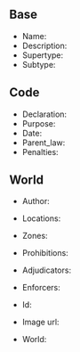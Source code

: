 ## Base
- <span class="text-field" data-tooltip="Text">Name</span>: 
- <span class="text-field" data-tooltip="Text">Description</span>: 
- <span class="text-field" data-tooltip="Text">Supertype</span>: 
- <span class="text-field" data-tooltip="Text">Subtype</span>: 

## Code
- <span class="text-field" data-tooltip="Text">Declaration</span>: 
- <span class="text-field" data-tooltip="Text">Purpose</span>: 
- <span class="number-field" data-tooltip="Number, max: 0">Date</span>: 
- <span class="link-field" data-tooltip="Single Law">Parent_law</span>: 
- <span class="multi-link-field" data-tooltip="Multi Construct">Penalties</span>: 

## World
- <span class="link-field" data-tooltip="Single Institution">Author</span>: 
- <span class="multi-link-field" data-tooltip="Multi Location">Locations</span>: 
- <span class="multi-link-field" data-tooltip="Multi Zone">Zones</span>: 
- <span class="multi-link-field" data-tooltip="Multi Construct">Prohibitions</span>: 
- <span class="multi-link-field" data-tooltip="Multi Title">Adjudicators</span>: 
- <span class="multi-link-field" data-tooltip="Multi Title">Enforcers</span>: 

- <span class="text-field" data-tooltip="Text">Id</span>: 
- <span class="text-field" data-tooltip="Text">Image url</span>: 
- <span class="text-field" data-tooltip="Text">World</span>: 

